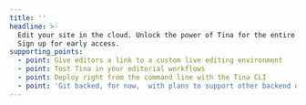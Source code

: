 ```yaml
---
title: ''
headline: >-
  Edit your site in the cloud. Unlock the power of Tina for the entire team.
  Sign up for early access.
supporting_points:
  - point: Give editors a link to a custom live editing environment
  - point: Test Tina in your editorial workflows
  - point: Deploy right from the command line with the Tina CLI
  - point: 'Git backed, for now,  with plans to support other backend options'
---
```

